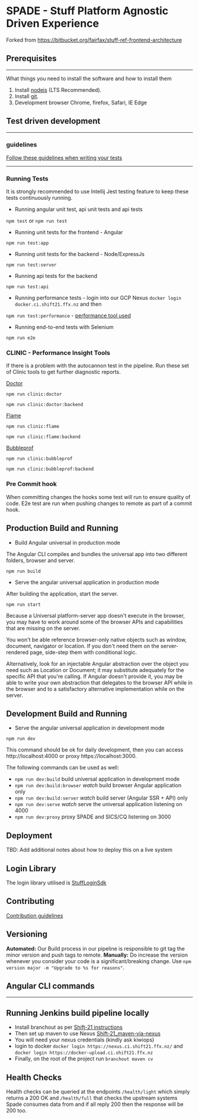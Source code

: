 # SPADE - Stuff Platform Agnostic Driven Experience

Forked from https://bitbucket.org/fairfax/stuff-ref-frontend-architecture

## Prerequisites

---

What things you need to install the software and how to install them

1. Install [nodejs](https://nodejs.org/en/download/) (LTS Recommended).
2. Install [git](https://git-scm.com/downloads).
3. Development browser Chrome, firefox, Safari, IE Edge

## Test driven development

---

### guidelines

[Follow these guidelines when writing your tests](https://stuffnz.atlassian.net/wiki/spaces/DE/pages/659619848/SPADE+-+Test+pyramid)

---

### Running Tests

It is strongly recommended to use Intellij Jest testing feature to keep these tests continuously running.

- Running angular unit test, api unit tests and api tests

`npm test` or `npm run test`

- Running unit tests for the frontend - Angular

`npm run test:app`

- Running unit tests for the backend - Node/ExpressJs

`npm run test:server`

- Running api tests for the backend

`npm run test:api`

- Running performance tests - login into our GCP Nexus `docker login docker.ci.shift21.ffx.nz` and then

`npm run test:performance` - [performance tool used](https://bitbucket.org/fairfax/stuff-yokohama-autocannon/src/master/)

- Running end-to-end tests with Selenium

`npm run e2e`

### CLINIC - Performance Insight Tools

If there is a problem with the autocannon test in the pipeline. Run these set of Clinic tools to get further diagnostic reports.

[Doctor](https://clinicjs.org/doctor/)

`npm run clinic:doctor`

`npm run clinic:doctor:backend`

[Flame](https://clinicjs.org/flame/)

`npm run clinic:flame`

`npm run clinic:flame:backend`

[Bubbleprof](https://clinicjs.org/bubbleprof/)

`npm run clinic:bubbleprof`

`npm run clinic:bubbleprof:backend`

### Pre Commit hook

When committing changes the hooks some test will run to ensure quality of code.
E2e test are run when pushing changes to remote as part of a commit hook.

## Production Build and Running

- Build Angular universal in production mode

The Angular CLI compiles and bundles the universal app into two different folders, browser and server.

```
npm run build
```

- Serve the angular universal application in production mode

After building the application, start the server.

```
npm run start
```

Because a Universal platform-server app doesn't execute in the browser, you may have to work around some of the browser APIs and capabilities that are missing on the server.

You won't be able reference browser-only native objects such as window, document, navigator or location. If you don't need them on the server-rendered page, side-step them with conditional logic.

Alternatively, look for an injectable Angular abstraction over the object you need such as Location or Document; it may substitute adequately for the specific API that you're calling. If Angular doesn't provide it, you may be able to write your own abstraction that delegates to the browser API while in the browser and to a satisfactory alternative implementation while on the server.

## Development Build and Running

- Serve the angular universal application in development mode

```
npm run dev
```

This command should be ok for daily development, then you can access http://localhost:4000 or proxy https://localhost:3000.

The following commands can be used as well:

- `npm run dev:build` build universal application in development mode
- `npm run dev:build:browser` _watch_ build browser Angular application only
- `npm run dev:build:server` _watch_ build server (Angular SSR + API) only
- `npm run dev:serve` _watch_ serve the universal application listening on 4000
- `npm run dev:proxy` proxy SPADE and SICS/CQ listening on 3000

## Deployment

TBD: Add additional notes about how to deploy this on a live system

## Login Library

The login library utilised is [StuffLoginSdk](https://stuffnz.atlassian.net/wiki/spaces/MEM/pages/702971995/Stuff+Login+Browser+SDK+-+V1.2.0)

## Contributing

[Contribution guidelines](https://stuffnz.atlassian.net/wiki/spaces/DE/pages/653230081/Experience+Frontend+Contribution)

## Versioning

**Automated:**
Our Build process in our pipeline is responsible to git tag the minor version and push tags to remote.
**Manually:**
Do increase the version whenever you consider your code is a significant/breaking change. Use `npm version major -m "Upgrade to %s for reasons"`.

## Angular CLI commands

---

## Running Jenkins build pipeline locally

- Install branchout as per [Shift-21 instructions](https://bitbucket.org/fairfax/stuff-shift21/src)
- Then set up maven to use Nexus [Shift-21_maven-via-nexus](https://bitbucket.org/fairfax/stuff-shift21/src/48036a95708a7b3e1b84cf41f1043dadd3edfc0d/docs/maven-via-nexus.md)
- You will need your nexus credentials (kindly ask kiwiops)
- login to docker `docker login https://nexus.ci.shift21.ffx.nz/` and `docker login https://docker-upload.ci.shift21.ffx.nz`
- Finally, on the root of the project run `branchout maven cv`

## Health Checks

Health checks can be queried at the endpoints `/health/light` which simply returns a 200 OK
and `/health/full` that checks the upstream systems Spade consumes data from and if all reply 200 then the response
will be 200 too.
